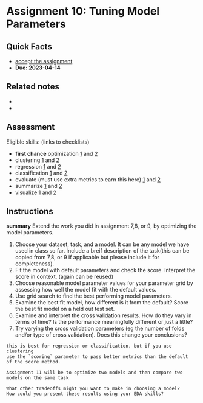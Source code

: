 
# Assignment 10: Tuning Model Parameters

## Quick Facts
- [accept the assignment](https://classroom.github.com/a/5YuJzvVi)
- __Due: 2023-04-14__

## Related notes

- [](../notes/2023-04-04)
- [](../notes/2023-04-06)

## Assessment

Eligible skills: (links to checklists)
- **first chance** optimization [1](https://rhodyprog4ds.github.io/BrownFall22/syllabus/achievements.html#optimization-level1) and [2](https://rhodyprog4ds.github.io/BrownFall22/syllabus/achievements.html#optimization-level2)
- clustering [1](https://rhodyprog4ds.github.io/BrownFall22/syllabus/achievements.html#clustering-level1) and [2](https://rhodyprog4ds.github.io/BrownFall22/syllabus/achievements.html#clustering-level2)
- regression [1](https://rhodyprog4ds.github.io/BrownFall22/syllabus/achievements.html#regression-level1) and [2](https://rhodyprog4ds.github.io/BrownFall22/syllabus/achievements.html#regression-level2)
- classification [1](https://rhodyprog4ds.github.io/BrownFall22/syllabus/achievements.html#classification-level1) and [2](https://rhodyprog4ds.github.io/BrownFall22/syllabus/achievements.html#classification-level2)
- evaluate (must use extra metrics to earn this here) [1](https://rhodyprog4ds.github.io/BrownFall22/syllabus/achievements.html#evaluate-level1) and [2](https://rhodyprog4ds.github.io/BrownFall22/syllabus/achievements.html#evaluate-level2)
- summarize [1](https://rhodyprog4ds.github.io/BrownFall22/syllabus/achievements.html#summarize-level1) and [2](https://rhodyprog4ds.github.io/BrownFall22/syllabus/achievements.html#summarize-level2)
- visualize [1](https://rhodyprog4ds.github.io/BrownFall22/syllabus/achievements.html#visualize-level1) and [2](https://rhodyprog4ds.github.io/BrownFall22/syllabus/achievements.html#visualize-level2)


## Instructions

**summary** Extend the work you did in assignment 7,8, or 9, by optimizing the model parameters.

1. Choose your dataset, task, and a model. It can be any model we have used in class so far. Include a breif description of the task(this can be copied from 7,8, or 9 if applicable but please include it for completeness).
1. Fit the model with default parameters and check the score. Interpret the score in context. (again can be reused)
2. Choose reasonable model parameter values for your parameter grid by assessing how well the model fit with the default values.
3. Use grid search to find the best performing model parameters.
4. Examine the best fit model, how different is it from the default?  Score the best fit model on a held out test set.
5. Examine and interpret the cross validation results. How do they vary in terms of time? Is the performance meaningfully different or just a little?
6. Try varying the cross validation parameters (eg the number of folds and/or type of cross validation). Does this change your conclusions?


```{tip}
this is best for regression or classification, but if you use clustering
use the `scoring` parameter to pass better metrics than the default
of the score method.
```

```{hint}
Assignment 11 will be to optimize two models and then compare two models on the same task
```

```{admonition} Thinking Ahead
What other tradeoffs might you want to make in choosing a model?
How could you present these results using your EDA skills?
```
